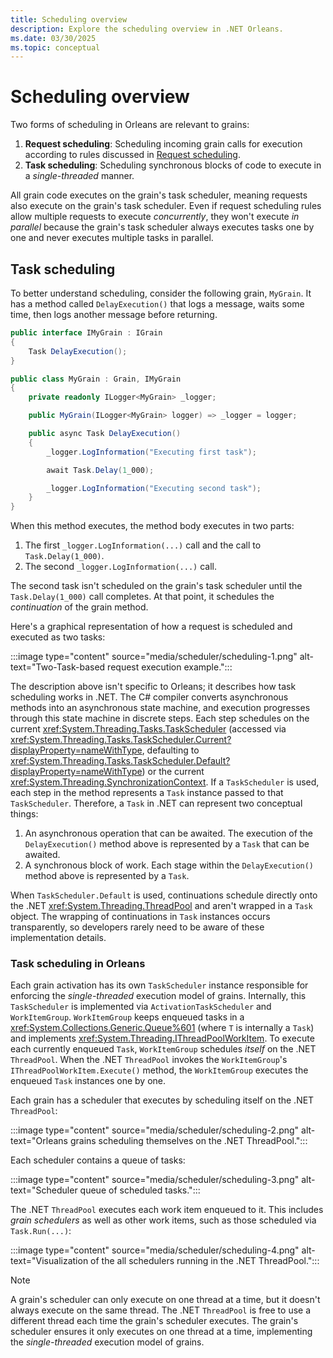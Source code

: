 ```yaml
---
title: Scheduling overview
description: Explore the scheduling overview in .NET Orleans.
ms.date: 03/30/2025
ms.topic: conceptual
---
```


# Scheduling overview

Two forms of scheduling in Orleans are relevant to grains:

1. **Request scheduling**: Scheduling incoming grain calls for execution according to rules discussed in [Request scheduling](../grains/request-scheduling.md).
2. **Task scheduling**: Scheduling synchronous blocks of code to execute in a *single-threaded* manner.

All grain code executes on the grain's task scheduler, meaning requests also execute on the grain's task scheduler. Even if request scheduling rules allow multiple requests to execute *concurrently*, they won't execute *in parallel* because the grain's task scheduler always executes tasks one by one and never executes multiple tasks in parallel.

## Task scheduling

To better understand scheduling, consider the following grain, `MyGrain`. It has a method called `DelayExecution()` that logs a message, waits some time, then logs another message before returning.

```csharp
public interface IMyGrain : IGrain
{
    Task DelayExecution();
}

public class MyGrain : Grain, IMyGrain
{
    private readonly ILogger<MyGrain> _logger;

    public MyGrain(ILogger<MyGrain> logger) => _logger = logger;

    public async Task DelayExecution()
    {
        _logger.LogInformation("Executing first task");

        await Task.Delay(1_000);

        _logger.LogInformation("Executing second task");
    }
}
```

When this method executes, the method body executes in two parts:

1. The first `_logger.LogInformation(...)` call and the call to `Task.Delay(1_000)`.
2. The second `_logger.LogInformation(...)` call.

The second task isn't scheduled on the grain's task scheduler until the `Task.Delay(1_000)` call completes. At that point, it schedules the *continuation* of the grain method.

Here's a graphical representation of how a request is scheduled and executed as two tasks:

:::image type="content" source="media/scheduler/scheduling-1.png" alt-text="Two-Task-based request execution example.":::

The description above isn't specific to Orleans; it describes how task scheduling works in .NET. The C# compiler converts asynchronous methods into an asynchronous state machine, and execution progresses through this state machine in discrete steps. Each step schedules on the current <xref:System.Threading.Tasks.TaskScheduler> (accessed via <xref:System.Threading.Tasks.TaskScheduler.Current?displayProperty=nameWithType>, defaulting to <xref:System.Threading.Tasks.TaskScheduler.Default?displayProperty=nameWithType>) or the current <xref:System.Threading.SynchronizationContext>. If a `TaskScheduler` is used, each step in the method represents a `Task` instance passed to that `TaskScheduler`. Therefore, a `Task` in .NET can represent two conceptual things:

1. An asynchronous operation that can be awaited. The execution of the `DelayExecution()` method above is represented by a `Task` that can be awaited.
2. A synchronous block of work. Each stage within the `DelayExecution()` method above is represented by a `Task`.

When `TaskScheduler.Default` is used, continuations schedule directly onto the .NET <xref:System.Threading.ThreadPool> and aren't wrapped in a `Task` object. The wrapping of continuations in `Task` instances occurs transparently, so developers rarely need to be aware of these implementation details.

### Task scheduling in Orleans

Each grain activation has its own `TaskScheduler` instance responsible for enforcing the *single-threaded* execution model of grains. Internally, this `TaskScheduler` is implemented via `ActivationTaskScheduler` and `WorkItemGroup`. `WorkItemGroup` keeps enqueued tasks in a <xref:System.Collections.Generic.Queue%601> (where `T` is internally a `Task`) and implements <xref:System.Threading.IThreadPoolWorkItem>. To execute each currently enqueued `Task`, `WorkItemGroup` schedules *itself* on the .NET `ThreadPool`. When the .NET `ThreadPool` invokes the `WorkItemGroup`'s `IThreadPoolWorkItem.Execute()` method, the `WorkItemGroup` executes the enqueued `Task` instances one by one.

Each grain has a scheduler that executes by scheduling itself on the .NET `ThreadPool`:

:::image type="content" source="media/scheduler/scheduling-2.png" alt-text="Orleans grains scheduling themselves on the .NET ThreadPool.":::

Each scheduler contains a queue of tasks:

:::image type="content" source="media/scheduler/scheduling-3.png" alt-text="Scheduler queue of scheduled tasks.":::

The .NET `ThreadPool` executes each work item enqueued to it. This includes *grain schedulers* as well as other work items, such as those scheduled via `Task.Run(...)`:

:::image type="content" source="media/scheduler/scheduling-4.png" alt-text="Visualization of the all schedulers running in the .NET ThreadPool.":::

> [!NOTE]
> A grain's scheduler can only execute on one thread at a time, but it doesn't always execute on the same thread. The .NET `ThreadPool` is free to use a different thread each time the grain's scheduler executes. The grain's scheduler ensures it only executes on one thread at a time, implementing the *single-threaded* execution model of grains.
